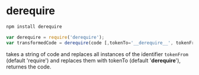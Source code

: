 derequire
====

```bash
npm install derequire
```

```javascript
var derequire = require('derequire');
var transformedCode = derequire(code [,tokenTo='__derequire__', tokenFrom='require');
```

takes a string of code and replaces all instances of the identifier `tokenFrom` (default 'require') and replaces them with tokenTo (default '__derequire__'), returnes the code.